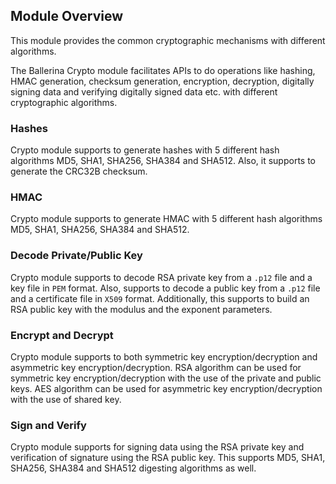 ## Module Overview

This module provides the common cryptographic mechanisms with different algorithms.

The Ballerina Crypto module facilitates APIs to do operations like hashing, HMAC generation, checksum generation, encryption, decryption, digitally signing data and verifying digitally signed data etc. with different cryptographic algorithms.

### Hashes

Crypto module supports to generate hashes with 5 different hash algorithms MD5, SHA1, SHA256, SHA384 and SHA512. Also, it supports to generate the CRC32B checksum.

### HMAC

Crypto module supports to generate HMAC with 5 different hash algorithms MD5, SHA1, SHA256, SHA384 and SHA512.

### Decode Private/Public Key

Crypto module supports to decode RSA private key from a `.p12` file and a key file in `PEM` format. Also, supports to decode a public key from a `.p12` file and a certificate file in `X509` format. Additionally, this supports to build an RSA public key with the modulus and the exponent parameters.

### Encrypt and Decrypt

Crypto module supports to both symmetric key encryption/decryption and asymmetric key encryption/decryption. RSA algorithm can be used for symmetric key encryption/decryption with the use of the private and public keys. AES algorithm can be used for asymmetric key encryption/decryption with the use of shared key.

### Sign and Verify

Crypto module supports for signing data using the RSA private key and verification of signature using the RSA public key. This supports MD5, SHA1, SHA256, SHA384 and SHA512 digesting algorithms as well.
